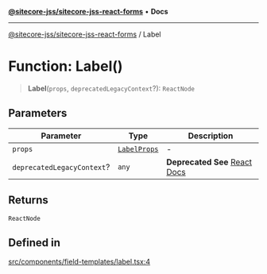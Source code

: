 [**@sitecore-jss/sitecore-jss-react-forms**](../README.md) • **Docs**

***

[@sitecore-jss/sitecore-jss-react-forms](../README.md) / Label

# Function: Label()

> **Label**(`props`, `deprecatedLegacyContext`?): `ReactNode`

## Parameters

| Parameter | Type | Description |
| ------ | ------ | ------ |
| `props` | [`LabelProps`](../type-aliases/LabelProps.md) | - |
| `deprecatedLegacyContext`? | `any` | **Deprecated** **See** [React Docs](https://legacy.reactjs.org/docs/legacy-context.html#referencing-context-in-lifecycle-methods) |

## Returns

`ReactNode`

## Defined in

[src/components/field-templates/label.tsx:4](https://github.com/Sitecore/jss/blob/2f7f8a3f57bf348df36eb566e1598f25fb4e1fd2/packages/sitecore-jss-react-forms/src/components/field-templates/label.tsx#L4)

